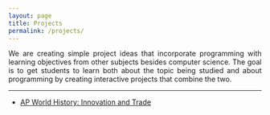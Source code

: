 ```yaml
---
layout: page
title: Projects
permalink: /projects/
---
```


<p align="justify">We are creating simple project ideas that incorporate programming with learning objectives from other subjects besides computer science. The goal is to get students to learn both about the topic being studied and about programming by creating interactive projects that combine the two.</p>

---

<ul>
  <li>
    <a href="{{site.url}}/proj/2020/05/18/innovation-and-trade.html">AP World History: Innovation and Trade</a>
  </li>
</ul>
